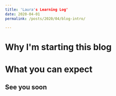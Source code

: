 ```yaml
---
title: 'Laura's Learning Log'
date: 2020-04-01
permalink: /posts/2020/04/blog-intro/

---
```

Why I'm starting this blog 
======

What you can expect
======

See you soon
------
